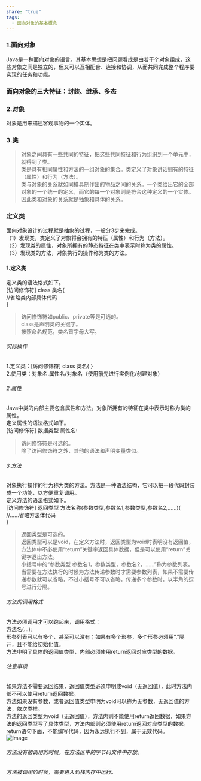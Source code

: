 ```yaml
---
share: "true"
tags:
  - 面向对象的基本概念
---
```

### 1.面向对象  
Java是一种面向对象的语言。其基本思想是把问题看成是由若干个对象组成，这些对象之间是独立的，但又可以互相配合、连接和协调，从而共同完成整个程序要实现的任务和功能。  
### 面向对象的三大特征：封装、继承、多态  
### 2.对象  
对象是用来描述客观事物的一个实体。  
### 3.类  
>对象之间具有一些共同的特征，把这些共同特征和行为组织到一个单元中，就得到了类。  
>类是具有相同属性和方法的一组对象的集合。类定义了对象讲话拥有的特征（属性）和行为（方法）。  
>类与对象的关系就如同模具制作出的物品之间的关系。一个类给出它的全部对象的一个统一的定义，而它的每一个对象则是符合这种定义的一个实体。因此类和对象的关系就是抽象和具体的关系。  
### 定义类  
面向对象设计的过程就是抽象的过程，一般分3步来完成。  
（1）发现类，类定义了对象将会拥有的特征（属性）和行为（方法）。  
（2）发现类的属性，对象所拥有的静态特征在类中表示时称为类的属性。  
（3）发现类的方法，对象执行的操作称为类的方法。  
#### 1.定义类  
定义类的语法格式如下。  
[访问修饰符] class 类名{  
//省略类内部具体代码  
}  
>访问修饰符如public、private等是可选的。  
>class是声明类的关键字。  
>按照命名规范，类名首字母大写。  
###### 实际操作  
1.定义类：[访问修饰符] class 类名{ }  
2.使用类：对象名.属性名/对象名（使用前先进行实例化/创建对象）  
###### 2.属性  
Java中类的内部主要包含属性和方法。对象所拥有的特征在类中表示时称为类的属性。  
定义属性的语法格式如下。  
[访问修饰符] 数据类型 属性名:  
>访问修饰符是可选的。  
>除了访问修饰符之外，其他的语法和声明变量类似。  
###### 3.方法  
对象执行操作的行为称为类的方法。方法是一种语法结构，它可以把一段代码封装成一个功能，以方便重复调用。  
定义方法的语法格式如下。  
[访问修饰符] 返回类型 方法名称(参数类型,参数名1,参数类型,参数名2,......){  
//......省略方法体代码  
}  
>返回类型是可选的。  
>返回类型可以是void，在定义方法时，返回类型为void时表明没有返回值，方法体中不必使用“teturn”关键字返回具体数据，但是可以使用“return”关键字退出方法。  
>小括号中的“参数类型 参数名1，参数类型，参数名2，......”称为参数列表。  
>当需要在方法执行的时候为方法传递参数时才需要参数列表，如果不需要传递参数就可以省略，不过小括号不可以省略，传递多个参数时，以半角的逗号进行分隔。  
###### 方法的调用格式  
方法必须调用才可以跑起来，调用格式：  
方法名(...);  
形参列表可以有多个，甚至可以没有；如果有多个形参，多个形参必须用“,”隔开，且不能给初始化值。  
方法申明了具体的返回值类型，内部必须使用return返回对应类型的数据。  
###### 注意事项  
如果方法不需要返回结果，返回值类型必须申明成void（无返回值），此时方法内部不可以使用return返回数据。  
方法如果没有参数，或者返回值类型申明为void可以称为无参数，无返回值的方法，依次类推。  
方法的返回类型为void（无返回值），方法内则不能使用return返回数据，如果方法的返回类型写了具体类型，方法内部则必须使用return返回对应类型的数据。  
return语句下面，不能编写代码，因为永远执行不到，属于无效代码。  
![Image](https://github.com/user-attachments/assets/44384ff1-2c25-4c69-885c-fcd0b53b6c94)
###### 方法没有被调用的时候，在方法区中的字节码文件中存放。  
###### 方法被调用的时候，需要进入到栈内存中运行。  
  
  
  
  
